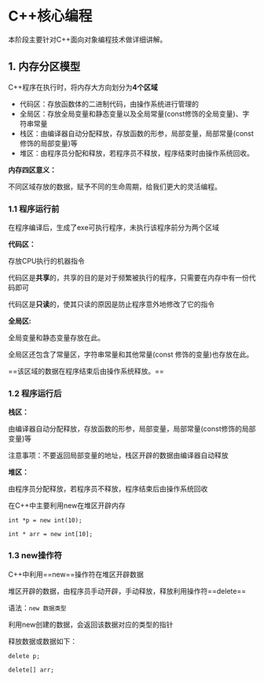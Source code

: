 # C++核心编程

本阶段主要针对C++面向对象编程技术做详细讲解。

## 1. 内存分区模型

C++程序在执行时，将内存大方向划分为**4个区域**

- 代码区：存放函数体的二进制代码，由操作系统进行管理的
- 全局区：存放全局变量和静态变量以及全局常量(const修饰的全局变量)、字符串常量
- 栈区：由编译器自动分配释放，存放函数的形参，局部变量，局部常量(const修饰的局部变量)等
- 堆区：由程序员分配和释放，若程序员不释放，程序结束时由操作系统回收。



**内存四区意义：**

不同区域存放的数据，赋予不同的生命周期，给我们更大的灵活编程。

### 1.1 程序运行前

在程序编译后，生成了exe可执行程序，未执行该程序前分为两个区域

**代码区：**

存放CPU执行的机器指令

代码区是**共享**的，共享的目的是对于频繁被执行的程序，只需要在内存中有一份代码即可

代码区是**只读**的，使其只读的原因是防止程序意外地修改了它的指令

**全局区:**

全局变量和静态变量存放在此。

全局区还包含了常量区，字符串常量和其他常量(const 修饰的变量)也存放在此。

==该区域的数据在程序结束后由操作系统释放。==

### 1.2 程序运行后

**栈区：**

由编译器自动分配释放，存放函数的形参，局部变量，局部常量(const修饰的局部变量)等

注意事项：不要返回局部变量的地址，栈区开辟的数据由编译器自动释放

**堆区：**

由程序员分配释放，若程序员不释放，程序结束后由操作系统回收

在C++中主要利用new在堆区开辟内存

`int *p = new int(10);`

`int * arr = new int[10];`

### 1.3 new操作符

C++中利用==new==操作符在堆区开辟数据

堆区开辟的数据，由程序员手动开辟，手动释放，释放利用操作符==delete==

语法：`new 数据类型`

利用new创建的数据，会返回该数据对应的类型的指针

释放数据或数据如下：

`delete p;`

`delete[] arr;`

